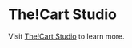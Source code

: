 # The!Cart Studio
Visit  [The!Cart Studio](https://www.wudsn.com/index.php/productions-atari800/tools/thecartstudio) to learn more.

